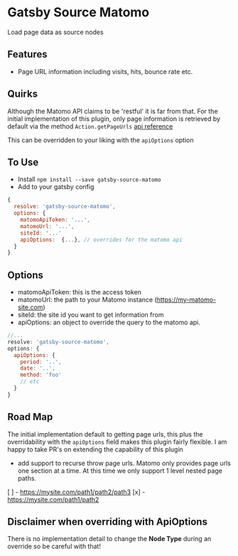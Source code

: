 # Gatsby Source Matomo

Load page data as source nodes

## Features

- Page URL information including visits, hits, bounce rate etc.

## Quirks

Although the Matomo API claims to be 'restful' it is far from that. For the initial implementation of this plugin,
only page information is retrieved by default via the method `Action.getPageUrls` [api reference](https://developer.matomo.org/api-reference/reporting-api#Actions)

This can be overridden to your liking with the `apiOptions` option

## To Use

- Install `npm install --save gatsby-source-matomo`
- Add to your gatsby config
```js
{
  resolve: 'gatsby-source-matomo',
  options: {
    matomoApiToken: '...',
    matomoUrl: '...',
    siteId: '...'
    apiOptions:  {...}, // overrides for the matomo api
  }
}
```

## Options

- matomoApiToken: this is the access token
- matomoUrl: the path to your Matomo instance (https://my-matomo-site.com)
- siteId: the site id you want to get information from
- apiOptions: an object to override the query to the matomo api.
```js
//...
resolve: 'gatsby-source-matomo',
options: {
  apiOptions: {
    period: '..',
    date: '..',
    method: 'foo'
    // etc
  }
}
```

## Road Map

The initial implementation default to getting page urls, this plus the overridability with the
`apiOptions` field makes this plugin fairly flexible. I am happy to take PR's on extending the capability
of this plugin

- add support to recurse throw page urls. Matomo only provides page urls one section at a time. At this time we only support 1 level nested page paths.

[ ] - https://mysite.com/path1/path2/path3
[x] - https://mysite.com/path1/path2

## Disclaimer when overriding with ApiOptions

There is no implementation detail to change the __Node Type__  during an override so be careful with that!